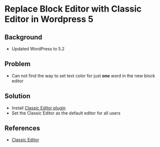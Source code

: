 # Replace Block Editor with Classic Editor in Wordpress 5

## Background
* Updated WordPress to 5.2

## Problem
* Can not find the way to set text color for just **one** word in the new block editor

## Solution
* Install [Classic Editor plugin](https://wordpress.org/plugins/classic-editor/)
* Set the Classic Editor as the default editor for all users

## References
* [Classic Editor](https://wordpress.org/plugins/classic-editor/)


